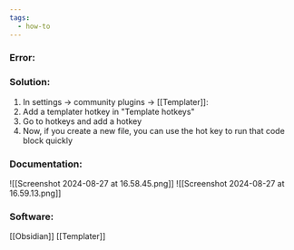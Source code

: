 ```yaml
---
tags:
  - how-to
---
```

### Error:

### Solution:
1. In settings -> community plugins -> [[Templater]]:
2. Add a templater hotkey in "Template hotkeys"
3. Go to hotkeys and add a hotkey
4. Now, if you create a new file, you can use the hot key to run that code block quickly
### Documentation:
![[Screenshot 2024-08-27 at 16.58.45.png]]
![[Screenshot 2024-08-27 at 16.59.13.png]]
### Software:
[[Obsidian]] [[Templater]]